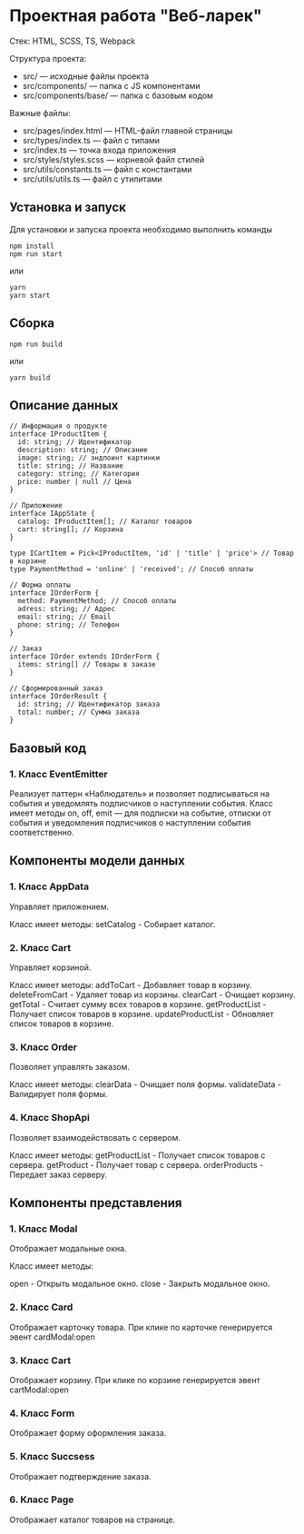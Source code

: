 # Проектная работа "Веб-ларек"

Стек: HTML, SCSS, TS, Webpack

Структура проекта:
- src/ — исходные файлы проекта
- src/components/ — папка с JS компонентами
- src/components/base/ — папка с базовым кодом

Важные файлы:
- src/pages/index.html — HTML-файл главной страницы
- src/types/index.ts — файл с типами
- src/index.ts — точка входа приложения
- src/styles/styles.scss — корневой файл стилей
- src/utils/constants.ts — файл с константами
- src/utils/utils.ts — файл с утилитами

## Установка и запуск
Для установки и запуска проекта необходимо выполнить команды

```
npm install
npm run start
```

или

```
yarn
yarn start
```
## Сборка

```
npm run build
```

или

```
yarn build
```

## Описание данных

```
// Информация о продукте
interface IProductItem {
  id: string; // Идентификатор
  description: string; // Описание
  image: string; // эндпоинт картинки
  title: string; // Название
  category: string; // Категория
  price: number | null // Цена
}

// Приложение
interface IAppState {
  catalog: IProductItem[]; // Каталог товаров
  cart: string[]; // Корзина
}

type ICartItem = Pick<IProductItem, 'id' | 'title' | 'price'> // Товар в корзине
type PaymentMethod = 'online' | 'received'; // Способ оплаты

// Форма оплаты
interface IOrderForm {
  method: PaymentMethod; // Способ оплаты
  adress: string; // Адрес
  email: string; // Email
  phone: string; // Телефон
}

// Заказ
interface IOrder extends IOrderForm {
  items: string[] // Товары в заказе
}

// Сформированный заказ
interface IOrderResult {
  id: string; // Идентификатор заказа
  total: number; // Сумма заказа
}
```

## Базовый код

### 1. Класс EventEmitter

Реализует паттерн «Наблюдатель» и позволяет подписываться на события и уведомлять подписчиков
о наступлении события.
Класс имеет методы on, off, emit — для подписки на событие, отписки от события и уведомления
подписчиков о наступлении события соответственно.

## Компоненты модели данных

### 1. Класс AppData

Управляет приложением.

Класс имеет методы:
setCatalog - Собирает каталог.

### 2. Класс Cart

Управляет корзиной.

Класс имеет методы:
addToCart - Добавляет товар в корзину.
deleteFromCart - Удаляет товар из корзины.
clearCart - Очищает корзину.
getTotal - Считает сумму всех товаров в корзине.
getProductList - Получает список товаров в корзине.
updateProductList - Обновляет список товаров в корзине.

### 3. Класс Order

Позволяет управлять заказом.

Класс имеет методы:
clearData - Очищает поля формы.
validateData - Валидирует поля формы.

### 4. Класс ShopApi

Позволяет взаимодействовать с сервером.

Класс имеет методы:
getProductList - Получает список товаров с сервера.
getProduct - Получает товар с сервера.
orderProducts - Передает заказ серверу.

## Компоненты представления

### 1. Класс Modal

Отображает модальные окна.

Класс имеет методы:

open - Открыть модальное окно.
close - Закрыть модальное окно.

### 2. Класс Card

Отображает карточку товара.
При клике по карточке генерируется эвент cardModal:open

### 3. Класс Cart

Отображает корзину.
При клике по корзине генерируется эвент cartModal:open

### 4. Класс Form

Отображает форму оформления заказа.

### 5. Класс Succsess

Отображает подтверждение заказа.

### 6. Класс Page

Отображает каталог товаров на странице.